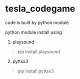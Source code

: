 # tesla_codegame
code is built by python module 

python module install using 

1. playsound 

> pip install playsound

2. pyttsx3

> pip install pyttsx3